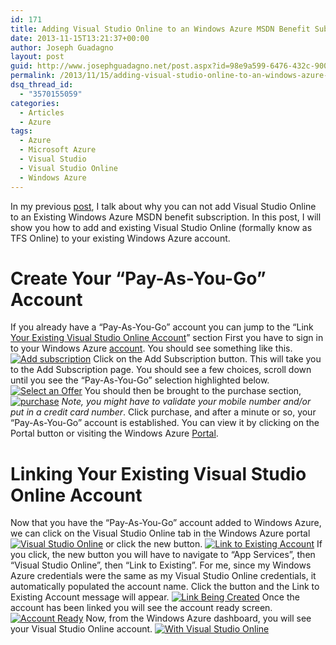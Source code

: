 ```yaml
---
id: 171
title: Adding Visual Studio Online to an Windows Azure MSDN Benefit Subscription
date: 2013-11-15T13:21:37+00:00
author: Joseph Guadagno
layout: post
guid: http://www.josephguadagno.net/post.aspx?id=98e9a599-6476-432c-9005-024e520d604b
permalink: /2013/11/15/adding-visual-studio-online-to-an-windows-azure-msdn-benefit-subscription/
dsq_thread_id:
  - "3570155059"
categories:
  - Articles
  - Azure
tags:
  - Azure
  - Microsoft Azure
  - Visual Studio
  - Visual Studio Online
  - Windows Azure
---
```

<!-- TODO: verify links -->
In my previous [post](http://www.josephguadagno.net/post/2013/11/15/Visual-Studio-Online-with-Windows-Azure-MSDN-benefit),  I talk about why you can not add Visual Studio Online to an Existing Windows Azure MSDN benefit subscription.  In this post, I will show you how to add and existing Visual Studio Online (formally know as TFS Online) to your existing Windows Azure account.

# Create Your “Pay-As-You-Go” Account

If you already have a “Pay-As-You-Go” account you can jump to the “Link [Your Existing Visual Studio Online Account](http://www.josephguadagno.net/post/2013/11/15/Adding-Visual-Studio-Online-to-an-Windows-Azure-MSDN-Benefit-Subscription#link)” section First you have to sign in to your Windows Azure [account](https://account.windowsazure.com/Subscriptions). You should see something like this. [![Add subscription](http://1222-7915.el-alt.com/wp-content/uploads/2015/03/Add_subscription_thumb.png "Add subscription")](http://1222-7915.el-alt.com/wp-content/uploads/2015/03/Add_subscription.png) Click on the Add Subscription button. This will take you to the Add Subscription page. You should see a few choices, scroll down until you see the “Pay-As-You-Go” selection highlighted below. [![Select an Offer](http://1222-7915.el-alt.com/wp-content/uploads/2015/03/Select_an_Offer_thumb_1.png "Select an Offer")](http://1222-7915.el-alt.com/wp-content/uploads/2015/03/Select_an_Offer_1.png) You should then be brought to the purchase section, [![purchase](http://1222-7915.el-alt.com/wp-content/uploads/2015/03/purchase_thumb_1.png "purchase")](http://1222-7915.el-alt.com/wp-content/uploads/2015/03/purchase_1.png) _Note, you might have to validate your mobile number and/or put in a credit card number_.  Click purchase, and after a minute or so, your “Pay-As-You-Go” account is established.  You can view it by clicking on the Portal button or visiting the Windows Azure [Portal](https://portal.windowsazure.com/).

# [](#)Linking Your Existing Visual Studio Online Account

Now that you have the “Pay-As-You-Go” account added to Windows Azure, we can click on the Visual Studio Online tab in the Windows Azure portal [![Visual Studio Online](http://1222-7915.el-alt.com/wp-content/uploads/2015/03/Visual_Studio_Online_thumb.png "Visual Studio Online")](http://1222-7915.el-alt.com/wp-content/uploads/2015/03/Visual_Studio_Online.png)   or click the new button. [![Link to Existing Account](http://1222-7915.el-alt.com/wp-content/uploads/2015/03/Link_to_Existing_Account_thumb.png "Link to Existing Account")](http://1222-7915.el-alt.com/wp-content/uploads/2015/03/Link_to_Existing_Account.png) If you click, the new button you will have to navigate to “App Services”, then “Visual Studio Online”, then “Link to Existing”. For me, since my Windows Azure credentials were the same as my Visual Studio Online credentials, it automatically populated the account name.  Click the button and the Link to Existing Account message will appear. [![Link Being Created](http://1222-7915.el-alt.com/wp-content/uploads/2015/03/Link_Being_Created_thumb.png "Link Being Created")](http://1222-7915.el-alt.com/wp-content/uploads/2015/03/Link_Being_Created.png)   Once the account has been linked you will see the account ready screen. [![Account Ready](http://1222-7915.el-alt.com/wp-content/uploads/2015/03/Account_Ready_thumb.png "Account Ready")](http://1222-7915.el-alt.com/wp-content/uploads/2015/03/Account_Ready.png)   Now, from the Windows Azure dashboard, you will see your Visual Studio Online account. [![With Visual Studio Online](http://1222-7915.el-alt.com/wp-content/uploads/2015/03/With_Visual_Studio_Online_thumb.png "With Visual Studio Online")](http://1222-7915.el-alt.com/wp-content/uploads/2015/03/With_Visual_Studio_Online.png)
